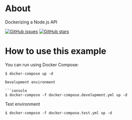 # About
Dockerizing a Node.js API

[![GitHub issues](https://img.shields.io/github/issues/onildoaguiar/docker-node-api.svg "GitHub issues")](https://github.com/onildoaguiar/docker-node-api)
[![GitHub stars](https://img.shields.io/github/stars/onildoaguiar/docker-node-api.svg "GitHub stars")](https://github.com/onildoaguiar/docker-node-api)

# How to use this example

You can run using Docker Compose:

```console
$ docker-compose up -d

Development environment

```console
$ docker-compose -f docker-compose.development.yml up -d
```

Test environment

```console
$ docker-compose -f docker-compose.test.yml up -d
```